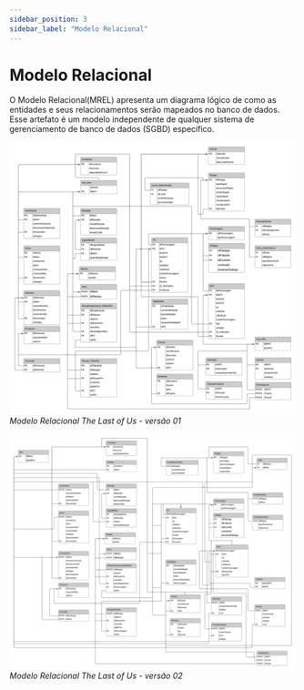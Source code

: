 ```yaml
---
sidebar_position: 3
sidebar_label: "Modelo Relacional"
---
```


# Modelo Relacional

O Modelo Relacional(MREL) apresenta um diagrama lógico de como as entidades e seus relacionamentos serão mapeados no banco de dados. Esse artefato é um modelo independente de qualquer sistema de gerenciamento de banco de dados (SGBD) específico.

![Representação do Modelo Relacional](../../static/img/MREL.png)
*Modelo Relacional The Last of Us - versão 01*
<br /> 

![Representação do Modelo Relacional](../../static/img/TLOUMRel2.png)
*Modelo Relacional The Last of Us - versão 02*